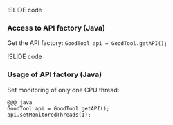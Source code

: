 !SLIDE code

### Access to API factory (Java)

Get the API factory: `GoodTool api = GoodTool.getAPI();`

!SLIDE code

### Usage of API factory (Java)

Set monitoring of only one CPU thread:

    @@@ java
    GoodTool api = GoodTool.getAPI();
    api.setMonitoredThreads(1);
    